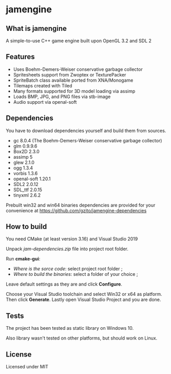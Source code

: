 # jamengine

## What is jamengine
A simple-to-use C++ game engine built upon OpenGL 3.2 and SDL 2

## Features

 - Uses Boehm-Demers-Weiser conservative garbage collector 
 - Spritesheets support from Zwoptex or TexturePacker
 - SpriteBatch class available ported from XNA/Monogame
 - Tilemaps created with Tiled
 - Many formats supported for 3D model loading via assimp
 - Loads BMP, JPG, and PNG files via stb-image
 - Audio support via openal-soft

## Dependencies
You have to download dependencies yourself and build them from sources.

 -  gc 8.0.4 (The Boehm-Demers-Weiser conservative garbage collector)
 -  glm 0.9.9.6
 -  Box2D 2.3.0
 -  assimp 5
 -  glew 2.1.0
 -  ogg 1.3.4
 -  vorbis 1.3.6
 -  openal-soft 1.20.1
 -  SDL2 2.0.12
 -  SDL_ttf 2.0.15
 -  tinyxml 2.6.2

Prebuilt win32 and win64 binaries dependencies are provided for your convenience at https://github.com/gzito/jamengine-dependencies

## How to build

You need CMake (at least version 3.16) and Visual Studio 2019

Unpack _jam-dependencies.zip_ file into project root folder.

Run **cmake-gui**: 

- _Where is the sorce code_: select project root folder ;
- _Where to build the binaries_: select a folder of your choice ;


Leave default settings as they are and click **Configure**.

Choose your Visual Studio toolchain and select Win32 or x64 as platform. Then click **Generate**. Lastly open Visual Studio Project and you are done.


## Tests
The project has been tested as static library on Windows 10.

Also library wasn't tested on other platforms, but should work on Linux.

## License
Licensed under MIT
